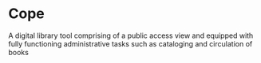 Cope
====

A digital library tool comprising of a public access view and equipped with fully functioning administrative tasks such as cataloging and circulation of books  

